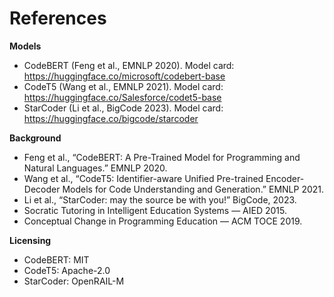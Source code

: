 # References

**Models**
- CodeBERT (Feng et al., EMNLP 2020). Model card: https://huggingface.co/microsoft/codebert-base  
- CodeT5 (Wang et al., EMNLP 2021). Model card: https://huggingface.co/Salesforce/codet5-base  
- StarCoder (Li et al., BigCode 2023). Model card: https://huggingface.co/bigcode/starcoder  

**Background**
- Feng et al., “CodeBERT: A Pre-Trained Model for Programming and Natural Languages.” EMNLP 2020.  
- Wang et al., “CodeT5: Identifier-aware Unified Pre-trained Encoder-Decoder Models for Code Understanding and Generation.” EMNLP 2021.  
- Li et al., “StarCoder: may the source be with you!” BigCode, 2023.  
- Socratic Tutoring in Intelligent Education Systems — AIED 2015.  
- Conceptual Change in Programming Education — ACM TOCE 2019.

**Licensing**
- CodeBERT: MIT  
- CodeT5: Apache-2.0  
- StarCoder: OpenRAIL-M  
